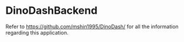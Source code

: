 # DinoDashBackend

Refer to https://github.com/mshin1995/DinoDash/ for all the information regarding this application.
